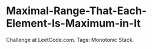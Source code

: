 # Maximal-Range-That-Each-Element-Is-Maximum-in-It
Challenge at LeetCode.com. Tags: Monotonic Stack.

